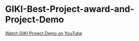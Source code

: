 # GIKI-Best-Project-award-and-Project-Demo

[Watch GIKI Project Demo on YouTube](https://www.youtube.com/watch?v=81balnV9D80)
